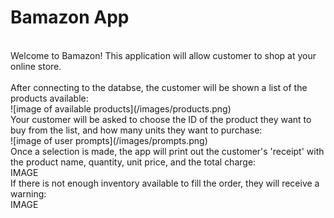 # Bamazon App 
<br>
Welcome to Bamazon! This application will allow customer to shop at your online store.
<br>
<br>
After connecting to the databse, the customer will be shown a list of the products available:
<br>
![image of available products](/images/products.png)
<br>
Your customer will be asked to choose the ID of the product they want to buy from the list, and how many units they want to purchase:
<br>
![image of user prompts](/images/prompts.png)
<br>
Once a selection is made, the app will print out the customer's 'receipt' with the product name, quantity, unit price, and the total charge:
<br>
IMAGE
<br>
If there is not enough inventory available to fill the order, they will receive a warning:
<br>
IMAGE


